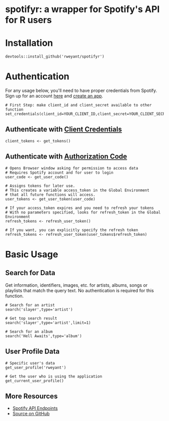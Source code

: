# spotifyr: a wrapper for Spotify's API for R users

# Installation
```{r}
devtools::install_github('rweyant/spotifyr')
```

# Authentication

For any usage below, you'll need to have proper credentials from Spotify.  Sign up for an account [here](https://developer.spotify.com/) and [create an app](https://developer.spotify.com/my-applications/#!/applications).

```{r}
# First Step: make client_id and client_secret available to other function
set_credentials(client_id=YOUR_CLIENT_ID,client_secret=YOUR_CLIENT_SECRET)
```

## Authenticate with [Client Credentials](https://developer.spotify.com/web-api/authorization-guide/#client_credentials_flow)

```{r}
client_tokens <- get_tokens()
```

## Authenticate with [Authorization Code](https://developer.spotify.com/web-api/authorization-guide/#authorization_code_flow)

```{r}
# Opens Browser window asking for permission to access data
# Requires Spotify account and for user to login
user_code <- get_user_code()

# Assigns tokens for later use.
# This creates a variable access_token in the Global Environment 
# that all future functions will access.
user_tokens <- get_user_token(user_code)

# If your access_token expires and you need to refresh your tokens 
# With no parameters specified, looks for refresh_token in the Global Environment
refresh_tokens <- refresh_user_token()

# If you want, you can explicitly specify the refresh token
refresh_tokens <- refresh_user_token(user_tokens$refresh_token)
```

# Basic Usage

## Search for Data

Get information, identifiers, images, etc. for artists, albums, songs or playlists that match the query text. 
No authentication is required for this function.

```{r, eval=FALSE}
# Search for an artist
search('slayer',type='artist')

# Get top search result
search('slayer',type='artist',limit=1)

# Search for an album
search('Hell Awaits',type='album')

```

## User Profile Data
```{r,eval=FALSE}
# Specific user's data
get_user_profile('rweyant')

# Get the user who is using the application
get_current_user_profile()
```


## More Resources

- [Spotify API Endpoints](https://developer.spotify.com/web-api/endpoint-reference/)
- [Source on GitHub](https://github.com/rweyant/spotifyr)
